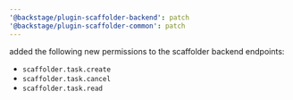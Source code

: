 ```yaml
---
'@backstage/plugin-scaffolder-backend': patch
'@backstage/plugin-scaffolder-common': patch
---
```


added the following new permissions to the scaffolder backend endpoints:

- `scaffolder.task.create`
- `scaffolder.task.cancel`
- `scaffolder.task.read`
